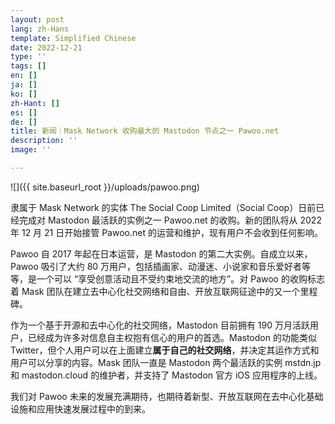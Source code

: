 ```yaml
---
layout: post
lang: zh-Hans
template: Simplified Chinese
date: 2022-12-21
type: ''
tags: []
en: []
ja: []
ko: []
zh-Hant: []
es: []
de: []
title: 新闻｜Mask Network 收购最大的 Mastodon 节点之一 Pawoo.net
description: ''
image: ''

---
```

![]({{ site.baseurl_root }}/uploads/pawoo.png)

隶属于 Mask Network 的实体 The Social Coop Limited（Social Coop）日前已经完成对 Mastodon 最活跃的实例之一 Pawoo.net 的收购。新的团队将从 2022 年 12 月 21 日开始接管 Pawoo.net 的运营和维护，现有用户不会收到任何影响。

Pawoo 自 2017 年起在日本运营，是 Mastodon 的第二大实例。自成立以来，Pawoo 吸引了大约 80 万用户，包括插画家、动漫迷、小说家和音乐爱好者等等，是一个可以 “享受创意活动且不受约束地交流的地方”。对 Pawoo 的收购标志着 Mask 团队在建立去中心化社交网络和自由、开放互联网征途中的又一个里程碑。

作为一个基于开源和去中心化的社交网络，Mastodon 目前拥有 190 万月活跃用户，已经成为许多对信息自主权抱有信心的用户的首选。Mastodon 的功能类似 Twitter，但个人用户可以在上面建立**属于自己的社交网络**，并决定其运作方式和用户可以分享的内容。Mask 团队一直是 Mastodon 两个最活跃的实例 mstdn.jp 和 mastodon.cloud 的维护者，并支持了 Mastodon 官方 iOS 应用程序的上线。

我们对 Pawoo 未来的发展充满期待，也期待着新型、开放互联网在去中心化基础设施和应用快速发展过程中的到来。